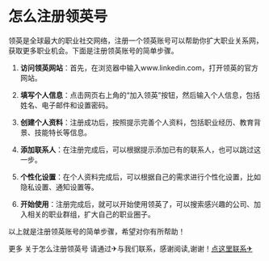 # 怎么注册领英号

领英是全球最大的职业社交网络，注册一个领英账号可以帮助你扩大职业关系网，获取更多职业机会。下面是注册领英账号的简单步骤。

1. **访问领英网站**：首先，在浏览器中输入www.linkedin.com，打开领英的官方网站。

2. **填写个人信息**：点击网页右上角的“加入领英”按钮，然后输入个人信息，包括姓名、电子邮件和设置密码。

3. **创建个人资料**：注册成功后，按照提示完善个人资料，包括职业经历、教育背景、技能特长等信息。

4. **添加联系人**：在注册完成后，可以根据提示添加已有的联系人，也可以跳过这一步。

5. **个性化设置**：在个人资料完成后，可以根据自己的需求进行个性化设置，比如隐私设置、通知设置等。

6. **开始使用**：注册完成后，就可以开始使用领英了，可以搜索感兴趣的公司、加入相关的职业群组，扩大自己的职业圈子。

以上就是注册领英账号的简单步骤，希望对你有所帮助！

更多 关于怎么注册领英号 请通过✈与我们联系，感谢阅读,谢谢！[点这里联系✈](https://www.k02.cc)